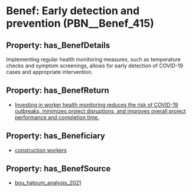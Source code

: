 # Benef: __Early detection and prevention__ (PBN__Benef_415)

## Property: has_BenefDetails

Implementing regular health monitoring measures, such as temperature checks and symptom screenings, allows for early detection of COVID-19 cases and appropriate intervention.

## Property: has_BenefReturn

* [Investing in worker health monitoring reduces the risk of COVID-19 outbreaks, minimizes project disruptions, and improves overall project performance and completion time.](../BenefReturn/PBN__BenefReturn_445)

## Property: has_Beneficiary

* [construction workers](../Stakeholder/PBN__Stakeholder_197)

## Property: has_BenefSource

* [bou_hatoum_analysis_2021](../Article/PBN__Article_82)


